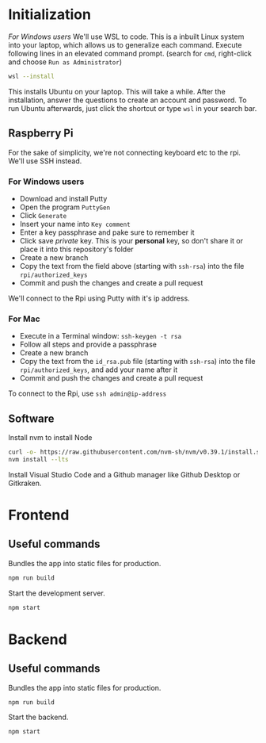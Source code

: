 # Initialization

*For Windows users*
We'll use WSL to code. This is a inbuilt Linux system into your laptop, which allows us to generalize each command.
Execute following lines in an elevated command prompt. (search for `cmd`, right-click and choose `Run as Administrator`)
```bash
wsl --install
```

This installs Ubuntu on your laptop. This will take a while. After the installation, answer the questions to create an account and password.
To run Ubuntu afterwards, just click the shortcut or type `wsl` in your search bar.

## Raspberry Pi
For the sake of simplicity, we're not connecting keyboard etc to the rpi. We'll use SSH instead.

### For Windows users
- Download and install Putty
- Open the program `PuttyGen`
- Click `Generate`
- Insert your name into `Key comment`
- Enter a key passphrase and pake sure to remember it
- Click save *private* key. This is your **personal** key, so don't share it or place it into this repository's folder
- Create a new branch
- Copy the text from the field above (starting with `ssh-rsa`) into the file `rpi/authorized_keys`
- Commit and push the changes and create a pull request

We'll connect to the Rpi using Putty with it's ip address.

### For Mac
- Execute in a Terminal window: `ssh-keygen -t rsa`
- Follow all steps and provide a passphrase
- Create a new branch
- Copy the text from the `id_rsa.pub` file (starting with `ssh-rsa`) into the file `rpi/authorized_keys`, and add your name after it
- Commit and push the changes and create a pull request

To connect to the Rpi, use `ssh admin@ip-address`

## Software
Install nvm to install Node
```bash
curl -o- https://raw.githubusercontent.com/nvm-sh/nvm/v0.39.1/install.sh | bash
nvm install --lts
```

Install Visual Studio Code and a Github manager like Github Desktop or Gitkraken.


# Frontend

## Useful commands
Bundles the app into static files for production.
```bash
npm run build
```

Start the development server.
```bash
npm start
```

# Backend

## Useful commands
Bundles the app into static files for production.
```bash
npm run build
```

Start the backend.
```bash
npm start
```
